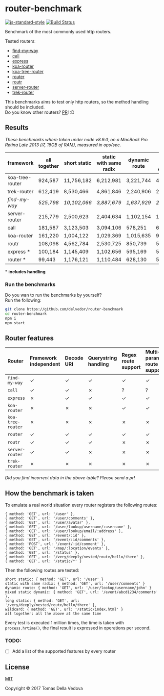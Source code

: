 # router-benchmark

[![js-standard-style](https://img.shields.io/badge/code%20style-standard-brightgreen.svg?style=flat)](http://standardjs.com/) [![Build Status](https://travis-ci.org/delvedor/router-benchmark.svg?branch=master)](https://travis-ci.org/delvedor/router-benchmark)

Benchmark of the most commonly used http routers.

Tested routers:

- [find-my-way](https://github.com/delvedor/find-my-way)
- [call](https://github.com/hapijs/call)
- [express](https://www.npmjs.com/package/express)
- [koa-router](https://github.com/alexmingoia/koa-router)
- [koa-tree-router](https://github.com/steambap/koa-tree-router)
- [router](https://github.com/pillarjs/router)
- [routr](https://github.com/yahoo/routr)
- [server-router](https://github.com/yoshuawuyts/server-router)
- [trek-router](https://www.npmjs.com/package/trek-router)

This benchmarks aims to test only http routers, so the method handling should be included.  
Do you know other routers? [PR](https://github.com/delvedor/router-benchmark/pulls)! :D

<a name="results"></a>
## Results
*These benchmarks where taken under node v8.9.0, on a MacBook Pro Retina Late 2013 (i7, 16GB of RAM), measured in ops/sec.*

| framework       | all together | short static | static with same radix | dynamic route | mixed static dynamic | long static | wildcard    
|-----------------|--------------|--------------|------------------------|---------------|----------------------|-------------|------------
| koa-tree-router | 924,587      | 11,756,182   | 6,212,981              | 3,221,744     | 4,160,595            | 7,723,753   | 4,469,051
| trek-router     | 612,419      | 8,530,466    | 4,861,846              | 2,240,906     | 2,539,650            | 5,525,210   | 3,533,566
| *find-my-way*   | *525,798*    | *10,102,066* | *3,887,679*            | *1,637,929*   | *2,289,554*          | *5,403,719* | *3,037,119*
| server-router   | 215,779      | 2,500,623    | 2,404,634              | 1,102,154     | 1,094,229            | 1,555,080   | 924,381
| call            | 181,587      | 3,123,503    | 3,094,106              | 578,251       | 632,624              | 3,491,147   | 884,869
| koa-router      | 161,220      | 1,004,122    | 1,029,369              | 1,015,635     | 968,784              | 1,027,857   | 1,033,432
| routr           | 108,098      | 4,562,784    | 2,530,725              | 850,739       | 553,497              | 520,461     | 348,495
| express *       | 100,184      | 1,145,409    | 1,102,656              | 595,169       | 513,327              | 642,545     | 407,398
| router *        | 99,443       | 1,176,121    | 1,110,484              | 628,130       | 536,107              | 678,598     | 356,475

\* **includes handling**

### Run the benchmarks
Do you wan to run the benchmarks by yourself?  
Run the following:
```bash
git clone https://github.com/delvedor/router-benchmark
cd router-benchmark
npm i
npm start
```

<a name="features"></a>
## Router features
| Router | Framework independent    | Decode URI    | Querystring handling   |  Regex route support | Multi-parametric route support |  Max parameter length |
| :------------ | :------------ | :------------ | :--------------------- | :------------------- |:------------------------------ |:--------------------- |
| `find-my-way` | &#10003; | &#10003; | &#10003; | &#10003; | &#10003; | &#10003; |
| `call` | &#10003;  | &#10003; | &#10007; | ? | ? | ? |
| `express` | &#10007;  | &#10003; | &#10003; | &#10003; | &#10003; | &#10007; |
| `koa-router` | &#10007;  | &#10007; | &#10007; | &#10003; | &#10003; | &#10007; |
| `koa-tree-router` | &#10007; | &#10007; | &#10007; | &#10007; | &#10007; | &#10007;  |
| `router` | &#10003;  | &#10003; | &#10003; | &#10003; | &#10003; | &#10007; |
| `routr` | &#10003; | &#10003; | &#10003; | &#10007; | &#10007; | &#10007; |
| `server-router` | &#10003; | &#10003; | &#10007; | &#10007;| &#10007; | &#10007; |
| `trek-router` | &#10007; | &#10007; | &#10007; | &#10007; | &#10007; | &#10007; |

*Did you find incorrect data in the above table? Please send a pr!*

<a name="how"></a>
## How the benchmark is taken

To emulate a real world situation every router registers the following routes:
```
{ method: 'GET', url: '/user' },
{ method: 'GET', url: '/user/comments' },
{ method: 'GET', url: '/user/avatar' },
{ method: 'GET', url: '/user/lookup/username/:username' },
{ method: 'GET', url: '/user/lookup/email/:address' },
{ method: 'GET', url: '/event/:id' },
{ method: 'GET', url: '/event/:id/comments' },
{ method: 'POST', url: '/event/:id/comment' },
{ method: 'GET', url: '/map/:location/events' },
{ method: 'GET', url: '/status' },
{ method: 'GET', url: '/very/deeply/nested/route/hello/there' },
{ method: 'GET', url: '/static/*' }
```
Then the following routes are tested:
```
short static: { method: 'GET', url: '/user' }
static with same radix: { method: 'GET', url: '/user/comments' }
dynamic route: { method: 'GET', url: '/user/lookup/username/john' }
mixed static dynamic: { method: 'GET', url: '/event/abcd1234/comments' },
long static: { method: 'GET', url: '/very/deeply/nested/route/hello/there' },
wildcard: { method: 'GET', url: '/static/index.html' }
all together: all the above at the same time
```
Every test is executed 1 million times, the time is taken with `process.hrtime()`, the final result is expressed in operations per second.

<a name="todo"></a>
### TODO:
- [ ] Add a list of the supported features by every router

<a name="license"></a>
## License

[MIT](https://github.com/delvedor/router-benchmark/blob/master/LICENSE)

Copyright © 2017 Tomas Della Vedova
